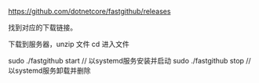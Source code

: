 https://github.com/dotnetcore/fastgithub/releases

找到对应的下载链接。

下载到服务器，unzip 文件
cd 进入文件

sudo ./fastgithub start // 以systemd服务安装并启动
sudo ./fastgithub stop // 以systemd服务卸载并删除
